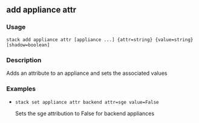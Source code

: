 ## add appliance attr

### Usage

`stack add appliance attr [appliance ...] {attr=string} {value=string} [shadow=boolean]`

### Description

Adds an attribute to an appliance and sets the associated values

### Examples

* `stack set appliance attr backend attr=sge value=False`

   Sets the sge attribution to False for backend appliances



